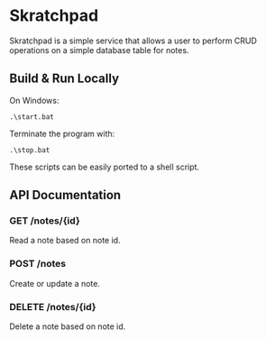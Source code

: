 # Skratchpad

Skratchpad is a simple service that allows a user to perform CRUD operations on a simple database table for notes.

## Build & Run Locally
On Windows:
```
.\start.bat
```

Terminate the program with:
```
.\stop.bat
```
These scripts can be easily ported to a shell script.

## API Documentation

### GET /notes/{id}
Read a note based on note id.

### POST /notes
Create or update a note.

### DELETE /notes/{id}
Delete a note based on note id.

